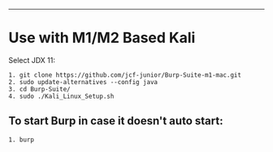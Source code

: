 --------------------------------------------------------------------------------------------
# Use with M1/M2 Based Kali

Select JDX 11:

	1. git clone https://github.com/jcf-junior/Burp-Suite-m1-mac.git
	2. sudo update-alternatives --config java
	3. cd Burp-Suite/
	4. sudo ./Kali_Linux_Setup.sh
	
## To start Burp in case it doesn't auto start:
	1. burp

